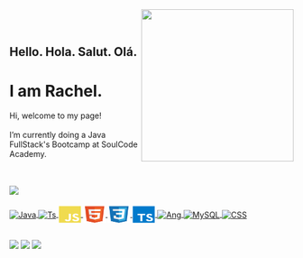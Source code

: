 <div>
<img src="https://user-images.githubusercontent.com/61168357/207781516-9d87d7c7-bda1-48bd-8d6a-2856ff7c25f3.jpg" width="270px" height="270px" align="right"/>
</div>
<br><br>
 
<p align="left"> 

 ## Hello. Hola. Salut. Olá.

# I am Rachel.
Hi, welcome to my page!<br/><br/>
 I’m currently doing a Java FullStack's Bootcamp at SoulCode Academy.
</p>
<br><br>
 
 <div >
  <a href="https://github.com/rachel1986">
  <img height="160em" src="https://github-readme-stats.vercel.app/api/top-langs/?username=rachel1986&layout=compact&langs_count=7&theme=dracula"/>
</div>
<div style="display: inline_block"><br>
  <img align="center" alt="Java" height="45" width="55" src="https://cdn.jsdelivr.net/gh/devicons/devicon/icons/java/java-original-wordmark.svg" />  
  <img align="center" alt="Ts" height="30" width="40" src="https://cdn.jsdelivr.net/gh/devicons/devicon/icons/spring/spring-original.svg" />          
  <img align="center" alt="Js" height="30" width="40" src="https://raw.githubusercontent.com/devicons/devicon/master/icons/javascript/javascript-plain.svg">
  <img align="center" alt="HTML" height="30" width="40" src="https://raw.githubusercontent.com/devicons/devicon/master/icons/html5/html5-original.svg">
  <img align="center" alt="CSS" height="30" width="40" src="https://raw.githubusercontent.com/devicons/devicon/master/icons/css3/css3-original.svg">
  <img align="center" alt="Ts" height="30" width="40" src="https://raw.githubusercontent.com/devicons/devicon/master/icons/typescript/typescript-plain.svg">
  <img align="center" alt="Ang" height="35" width="45" src="https://cdn.jsdelivr.net/gh/devicons/devicon/icons/angularjs/angularjs-original.svg" />  
  <img align="center" alt="MySQL" height="30" width="40" src="https://cdn.jsdelivr.net/gh/devicons/devicon/icons/mysql/mysql-original.svg" />  
  <img align="center" alt="CSS" height="30" width="40" src="https://cdn.jsdelivr.net/gh/devicons/devicon/icons/firebase/firebase-plain.svg" />    
 </div>
  
  ##
  
  <div> 
   <a href="https://www.instagram.com/rachelguzman86/" target="_blank"><img src="https://img.shields.io/badge/-Instagram-%23E4405F?style=for-the-badge&logo=instagram&logoColor=white" target="_blank"></a> 
  <a href = "mailto:guzmanvalenciorachel@gmail.com"><img src="https://img.shields.io/badge/-Gmail-%23333?style=for-the-badge&logo=gmail&logoColor=white" target="_blank"></a>
  <a href="https://www.linkedin.com/in/rachel-guzman-valencio/" target="_blank"><img src="https://img.shields.io/badge/-LinkedIn-%230077B5?style=for-the-badge&logo=linkedin&logoColor=white" target="_blank"></a>  
</div>


